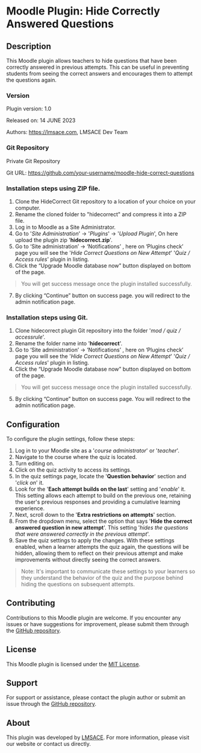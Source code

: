 # Moodle Plugin: Hide Correctly Answered Questions

## Description
This Moodle plugin allows teachers to hide questions that have been correctly answered in previous attempts. This can be useful in preventing students from seeing the correct answers and encourages them to attempt the questions again.

### Version

Plugin version: 1.0

Released on: 14 JUNE 2023

Authors: https://lmsace.com, LMSACE Dev Team

### Git Repository

Private Git Repository

Git URL: https://github.com/your-username/moodle-hide-correct-questions
### Installation steps using ZIP file.

1. Clone the HideCorrect Git repository to a location of your choice on your computer.
2. Rename the cloned folder to "hidecorrect" and compress it into a ZIP file.
3. Log in to Moodle as a Site Administrator.
4. Go to '*Site Administration*' -> '*Plugins*' -> '*Upload Plugin*', On here upload the plugin zip '**hidecorrect.zip**'.
5.  Go to ‘Site administration’ -> ‘Notifications’ , here on ‘Plugins check’ page you will see the '*Hide Correct Questions on New Attempt*' '*Quiz / Access rules*' plugin in listing.
6. Click the “Upgrade Moodle database now” button displayed on bottom of the page.
> You will get success message once the plugin installed successfully.
7. By clicking “Continue” button on success page. you will redirect to the admin notification page.

### Installation steps using Git.

1. Clone hidecorrect plugin Git repository into the folder '*mod / quiz / accessrule*'.
2. Rename the folder name into '**hidecorrect**'.
3. Go to ‘Site administration’ -> ‘Notifications’ , here on ‘Plugins check’ page you will see the '*Hide Correct Questions on New Attempt*' '*Quiz / Access rules*' plugin in listing.
4. Click the “Upgrade Moodle database now” button displayed on bottom of the page.
> You will get success message once the plugin installed successfully.
5. By clicking “Continue” button on success page. You will redirect to the admin notification page.

## Configuration
To configure the plugin settings, follow these steps:

1. Log in to your Moodle site as a '*course administrator*' or '*teacher*'.
2. Navigate to the course where the quiz is located.
3. Turn editing on.
4. Click on the quiz activity to access its settings.
5. In the quiz settings page, locate the '**Question behavior**' section and '*click on*' it.
6. Look for the '**Each attempt builds on the last**' setting and '*enable*' it. This setting allows each attempt to build on the previous one, retaining the user's previous responses and providing a cumulative learning experience.
7. Next, scroll down to the '**Extra restrictions on attempts**' section.
8. From the dropdown menu, select the option that says '**Hide the correct answered question in new attempt**'. This setting '*hides the questions that were answered correctly in the previous attempt*'.
9. Save the quiz settings to apply the changes.
With these settings enabled, when a learner attempts the quiz again, the questions will be hidden, allowing them to reflect on their previous attempt and make improvements without directly seeing the correct answers.
>Note: It's important to communicate these settings to your learners so they understand the behavior of the quiz and the purpose behind hiding the questions on subsequent attempts.

## Contributing
Contributions to this Moodle plugin are welcome. If you encounter any issues or have suggestions for improvement, please submit them through the [GitHub repository](https://github.com/your-username/moodle-hide-correct-questions/issues).

## License
This Moodle plugin is licensed under the [MIT License](LICENSE).

## Support
For support or assistance, please contact the plugin author or submit an issue through the [GitHub repository](https://github.com/lmsace/moodle-hide-correct-questions/issues).

## About
This plugin was developed by [LMSACE](https://lmsace.com/). For more information, please visit our website or contact us directly.
